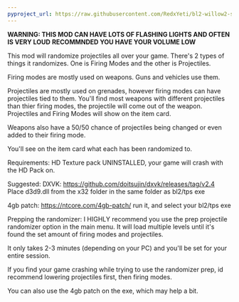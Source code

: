 ```yaml
---
pyproject_url: https://raw.githubusercontent.com/RedxYeti/bl2-willow2-sdkmods/refs/heads/main/ProjectileRandomizer/pyproject.toml
---
```

****WARNING: THIS MOD CAN HAVE LOTS OF FLASHING LIGHTS AND OFTEN IS VERY LOUD****
                ****RECOMMNDED YOU HAVE YOUR VOLUME LOW****


This mod will randomize projectiles all over your game. There's 2 types of things it randomizes. One is Firing Modes and the other is Projectiles.

Firing modes are mostly used on weapons. Guns and vehicles use them.

Projectiles are mostly used on grenades, however firing modes can have projectiles tied to them. 
You'll find most weapons with different projectiles than thier firing modes, the projectile will come out of the weapon.
Projectiles and Firing Modes will show on the item card.

Weapons also have a 50/50 chance of projectiles being changed or even added to their firing mode.

You'll see on the item card what each has been randomized to. 

Requirements:
HD Texture pack UNINSTALLED, your game will crash with the HD Pack on.

Suggested:
DXVK: https://github.com/doitsujin/dxvk/releases/tag/v2.4
Place d3d9.dll from the x32 folder in the same folder as bl2/tps exe

4gb patch: https://ntcore.com/4gb-patch/
run it, and select your bl2/tps exe


Prepping the randomizer:
I HIGHLY recommend you use the prep projectile randomizer option in the main menu.
It will load multiple levels until it's found the set amount of firing modes and projectiles.

It only takes 2-3 minutes (depending on your PC) and you'll be set for your entire session.

If you find your game crashing while trying to use the randomizer prep, id recommend lowering projectiles first, then firing modes.

You can also use the 4gb patch on the exe, which may help a bit. 
